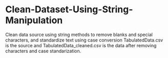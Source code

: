 # Clean-Dataset-Using-String-Manipulation
Clean data source using string methods to remove blanks and special characters, and standardize text using case conversion
TabulatedData.csv is the source and TabulatedData_cleaned.csv is the data after removing characters and case standarization.
